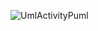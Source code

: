 ![UmlActivityPuml](https://www.planttext.com/api/plantuml/png/bP8xRyCm38Ht_Og3fsG9aexEq1GeqArB7xiIquvGItGfAgZ_VIKRHXy82bIR97x7uqc7g5Oq-TuOTTeJxaxgBav7t3lRYVLui1SPUvVUyBfvsXWp0QP-YIJes8KEocXPaj-R-lbC68GdKEWzKTHIqGfxPE2IcKoxKqznFjmMUhVTmxWMAmu45dWMMd1glWWXJHAekLr3pnIm6Yck3O32shx_Y_cDb3NPjPvJK72RsmOQuI8w8QlPgfvjm7Q_b9SkrIDzA0RRKOLZKkMGvwKOhpRuVnoxAO-RaiSiGNqah08laXGQrveh5wYlM6jSjCSiFeqmep-ukWhypK4EegdWypXP17OOo4fcPp0_F0_67FAkV9TF)
